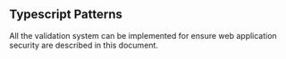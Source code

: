 ## Typescript Patterns

All the validation system can be implemented for ensure web application security are described in this document.
